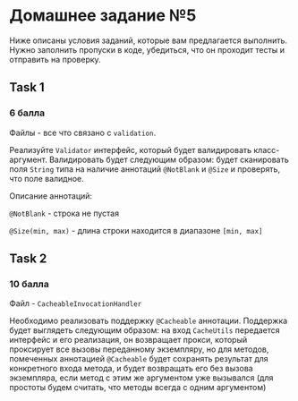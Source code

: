 
# Домашнее задание №5

Ниже описаны условия заданий, которые вам предлагается выполнить.
Нужно заполнить пропуски в коде, убедиться, что он проходит тесты и отправить на проверку.

## Task 1
### 6 балла
Файлы - все что связано с `validation`.

Реализуйте `Validator` интерфейс, который будет валидировать класс-аргумент. Валидировать будет следующим
образом: будет сканировать поля `String` типа на наличие аннотаций `@NotBlank` и `@Size` и проверять, что поле
валидное.

Описание аннотаций:

`@NotBlank` - строка не пустая

`@Size(min, max)` - длина строки находится в диапазоне `[min, max] `

## Task 2
### 10 балла
Файл - `CacheableInvocationHandler`

Необходимо реализовать поддержку `@Cacheable` аннотации. Поддержка будет выглядеть следующим образом:
на вход `CacheUtils` передается интерфейс и его реализация, он возвращает прокси, который
проксирует все вызовы переданному экземпляру, но для методов, помеченных аннотацией `@Cacheable` будет сохранять
результат для конкретного входа метода, и будет возвращать его без вызова экземпляра,
если метод с этим же аргументом уже вызывался (для простоты будем считать, что методы всегда с одним аргументом)



